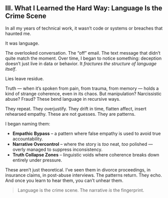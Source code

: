 ## III. **What I Learned the Hard Way: Language Is the Crime Scene**

In all my years of technical work, it wasn’t code or systems or breaches that haunted me.

It was language.

The overlooked conversation. The “off” email. The text message that didn’t quite match the moment. Over time, I began to notice something: deception doesn’t just live in data or behavior. It *fractures the structure of language itself*.

Lies leave residue.

Truth — when it’s spoken from pain, from trauma, from memory — holds a kind of strange coherence, even in its chaos. But manipulation? Narcissistic abuse? Fraud? These bend language in recursive ways.

They repeat. They overjustify. They drift in time, flatten affect, insert rehearsed empathy. These are not guesses. They are patterns.

I began naming them:

* **Empathic Bypass** – a pattern where false empathy is used to avoid true accountability.
* **Narrative Overcontrol** – where the story is *too* neat, *too* polished — overly managed to suppress inconsistency.
* **Truth Collapse Zones** – linguistic voids where coherence breaks down entirely under pressure.

These aren’t just theoretical. I’ve seen them in divorce proceedings, in insurance claims, in post-abuse interviews. The patterns return. They echo. And once you learn to hear them, you can’t unhear them.

> Language is the crime scene. The narrative *is* the fingerprint.

